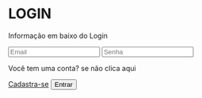 <!DOCTYPE html>
<html lang="en">
<head>
    <meta charset="UTF-8">
    <meta name="viewport" content="width=device-width, initial-scale=1.0">
    <link rel="stylesheet" href="Pagina de Login.css">
    <link rel="shortcut icon" href="img/2620777.png" type="image/x-icon">
<title>Página simples</title>
</head>
<body>
<div class="conteiner1">
<h1>LOGIN</h1>
<p class="p1">Informação em baixo do Login</p>
<input type="text" placeholder="Email">
<input type="password" placeholder="Senha">
<p class="p2">Você tem uma conta? se não clica aqui</p>
<a class="linkp2" href="#">Cadastra-se</a>
<button>Entrar</button>
<img class="icon1" src="img/icons8-google-logo-100.png" alt="">
<img class="icon2" src="img/icons8-instagram-100.png" alt="">
<img class="icon3" src="img/icons8-facebook-novo-100.png" alt="">
</div>
<div class="conteiner2">
</div>
<div class="conteiner3">
<img class="fotoPNG" src="img/Screenshot_25 (1).png" alt="">
</div>
</body>
</html>
